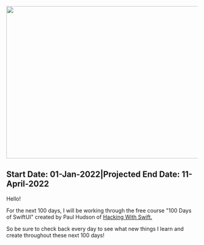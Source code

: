 <img src="https://www.hackingwithswift.com/uploads/100-days-of-swiftui.jpg"
     width="625"
     height="400"/>
<h2>Start Date: 01-Jan-2022|Projected End Date: 11-April-2022</h2>

Hello!

For the next 100 days, I will be working through the free course "100 Days of SwiftUI" created by Paul Hudson of [Hacking With Swift.](https://www.hackingwithswift.com/)

So be sure to check back every day to see what new things I learn and create throughout these next 100 days!
